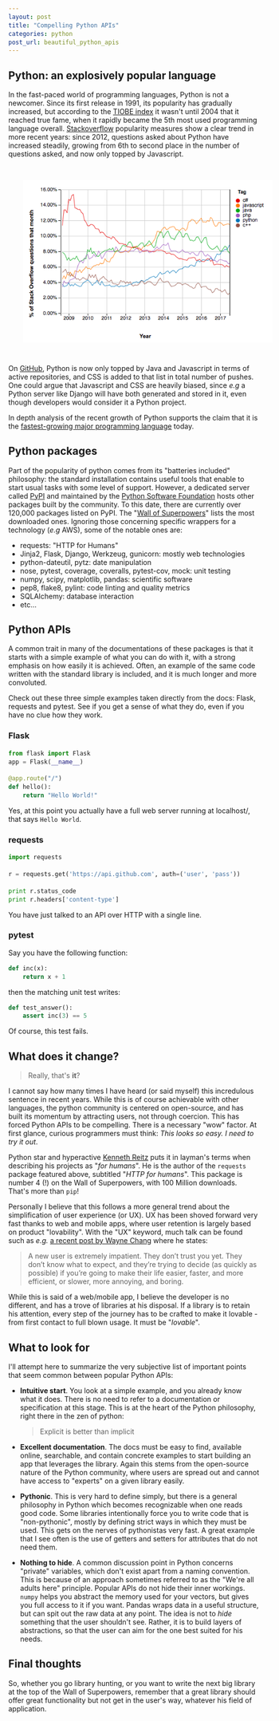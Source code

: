 ```yaml
---
layout: post
title: "Compelling Python APIs"
categories: python
post_url: beautiful_python_apis
---
```


## Python: an explosively popular language

In the fast-paced world of programming languages, Python is not
a newcomer. Since its first release in 1991, its popularity has gradually
increased, but according to the [TIOBE
index](https://www.tiobe.com/tiobe-index/python/) it wasn't until 2004
that it reached true fame, when it rapidly became the 5th most used
programming language overall.
[Stackoverflow](https://insights.stackoverflow.com/trends?tags=python%2Cjavascript%2Cjava%2Cc%23%2Cphp%2Cc%2B%2B&utm_source=so-owned&utm_medium=blog&utm_campaign=gen-blog&utm_content=blog-link&utm_term=incredible-growth-python)
popularity measures show a clear trend in more recent years: since 2012,
questions asked about Python have increased steadily, growing from 6th to
second place in the number of questions asked, and now only topped by
Javascript.

<img src="/data/Stackoverflow_popularity.png" width="500" align="center" style="border:30px solid transparent">

On [GitHub](http://githut.info/), Python is now only topped by Java and
Javascript in terms of active repositories, and CSS is added to that list
in total number of pushes. One could argue that Javascript and CSS are
heavily biased, since *e.g* a Python server like Django will have both
generated and stored in it, even though developers would consider it
a Python project.

In depth analysis of the recent growth of Python supports the claim that
it is the [fastest-growing major programming
language](https://stackoverflow.blog/2017/09/06/incredible-growth-python/)
today.


## Python packages

Part of the popularity of python comes from its "batteries included"
philosophy: the standard installation contains useful tools that enable to
start usual tasks with some level of support. However, a dedicated server
called [PyPI](https://pypi.org/) and maintained by the [Python Software
Foundation](https://www.python.org/psf/) hosts other packages built by the
community. To this date, there are currently over 120,000 packages listed
on PyPI. The "[Wall of Superpowers](https://python3wos.appspot.com/)"
lists the most downloaded ones. Ignoring those concerning specific
wrappers for a technology (*e.g* AWS), some of the notable ones are:

  - requests: "HTTP for Humans"
  - Jinja2, Flask, Django, Werkzeug, gunicorn: mostly web technologies
  - python-dateutil, pytz: date manipulation
  - nose, pytest, coverage, coveralls, pytest-cov, mock: unit testing
  - numpy, scipy, matplotlib, pandas: scientific software
  - pep8, flake8, pylint: code linting and quality metrics
  - SQLAlchemy: database interaction
  - etc...


## Python APIs

A common trait in many of the documentations of these packages is that it
starts with a simple example of what you can do with it, with a strong emphasis
on how easily it is achieved. Often, an example of the same code written with
the standard library is included, and it is much longer and more convoluted.

Check out these three simple examples taken directly from the docs: Flask,
requests and pytest. See if you get a sense of what they do, even if you
have no clue how they work.

### Flask

``` python
from flask import Flask
app = Flask(__name__)

@app.route("/")
def hello():
    return "Hello World!"
```

Yes, at this point you actually have a full web server running at
localhost/, that says `Hello World`.

### requests

```python
import requests

r = requests.get('https://api.github.com', auth=('user', 'pass'))

print r.status_code
print r.headers['content-type']
```

You have just talked to an API over HTTP with a single line.

### pytest

Say you have the following function:

```python
def inc(x):
    return x + 1
```

then the matching unit test writes:

```python
def test_answer():
    assert inc(3) == 5
```

Of course, this test fails.

## What does it change?

>   Really, that's **it**?

I cannot say how many times I have heard (or said myself) this incredulous
sentence in recent years. While this is of course achievable with other
languages, the python community is centered on open-source, and has built
its momentum by attracting users, not through coercion. This has forced
Python APIs to be compelling. There is a necessary "wow" factor. At first
glance, curious programmers must think: *This looks so easy. I need to try
it out*.

Python star and hyperactive [Kenneth Reitz](kennethreitz.com) puts it in
layman's terms when describing his projects as "*for humans*". He is the
author of the `requests` package featured above, subtitled "*HTTP for
humans*". This package is number 4 (!) on the Wall of Superpowers, with
100 Million downloads. That's more than `pip`!

Personally I believe that this follows a more general trend about the
simplification of user experience (or UX). UX has been shoved forward very
fast thanks to web and mobile apps, where user retention is largely based
on product "lovability". With the "UX" keyword, much talk can be found
such as *e.g.* [a recent post by Wayne
Chang](https://hackernoon.com/the-quintessential-guide-for-building-an-unforgettable-first-time-user-experience-19720a7447d2)
where he states:

>   A new user is extremely impatient. They don’t trust you yet. They
>   don’t know what to expect, and they’re trying to decide (as quickly as
>   possible) if you’re going to make their life easier, faster, and more
>   efficient, or slower, more annoying, and boring.

While this is said of a web/mobile app, I believe the developer is no
different, and has a trove of libraries at his disposal. If a library is
to retain his attention, every step of the journey has to be crafted to
make it lovable - from first contact to full blown usage. It must be
"*lovable*".

## What to look for

I'll attempt here to summarize the very subjective list of important
points that seem common between popular Python APIs:

  - **Intuitive start**. You look at a simple example, and you already know
  what it does. There is no need to refer to a documentation or
  specification at this stage. This is at the heart of the Python
  philosophy, right there in the zen of python:

    > Explicit is better than implicit

  - **Excellent documentation**. The docs must be easy to find, available
  online, searchable, and contain concrete examples to start building an
  app that leverages the library. Again this stems from the open-source
  nature of the Python community, where users are spread out and cannot
  have access to "experts" on a given library easily.

  - **Pythonic**. This is very hard to define simply, but there is a general
  philosophy in Python which becomes recognizable when one reads good
  code. Some libraries intentionally force you to write code that is
  "non-pythonic", mostly by defining strict ways in which they must be
  used. This gets on the nerves of pythonistas very fast. A great example
  that I see often is the use of getters and setters for attributes that
  do not need them.

  - **Nothing to hide**. A common discussion point in Python concerns
  "private" variables, which don't exist apart from a naming convention.
  This is because of an approach sometimes referred to as the "We're all
  adults here" principle. Popular APIs do not hide their inner workings.
  `numpy` helps you abstract the memory used for your vectors, but gives
  you full access to it if you want. Pandas wraps data in a useful
  structure, but can spit out the raw data at any point. The idea is not
  to *hide* something that the user shouldn't see. Rather, it is to build
  layers of abstractions, so that the user can aim for the one best suited
  for his needs.

## Final thoughts

So, whether you go library hunting, or you want to write the next big
library at the top of the Wall of Superpowers, remember that a great
library should offer great functionality but not get in the user's way,
whatever his field of application.
